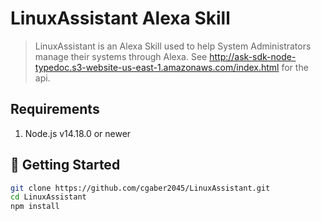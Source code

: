 # LinuxAssistant Alexa Skill
> LinuxAssistant is an Alexa Skill used to help System Administrators manage their systems through Alexa. See http://ask-sdk-node-typedoc.s3-website-us-east-1.amazonaws.com/index.html for the api.

## Requirements

1. Node.js v14.18.0 or newer

## 🚀 Getting Started

```sh
git clone https://github.com/cgaber2045/LinuxAssistant.git
cd LinuxAssistant
npm install
```